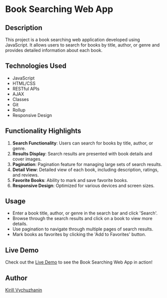 # Book Searching Web App

## Description
This project is a book searching web application developed using JavaScript. It allows users to search for books by title, author, or genre and provides detailed information about each book.

## Technologies Used
- JavaScript
- HTML/CSS
- RESTful APIs
- AJAX
- Classes
- Git
- Rollup
- Responsive Design

## Functionality Highlights
1. **Search Functionality**: Users can search for books by title, author, or genre.
2. **Results Display**: Search results are presented with book details and cover images.
3. **Pagination**: Pagination feature for managing large sets of search results.
4. **Detail View**: Detailed view of each book, including description, ratings, and reviews.
5. **Favorite Books**: Ability to mark and save favorite books.
6. **Responsive Design**: Optimized for various devices and screen sizes.

## Usage
- Enter a book title, author, or genre in the search bar and click 'Search'.
- Browse through the search results and click on a book to view more details.
- Use pagination to navigate through multiple pages of search results.
- Mark books as favorites by clicking the 'Add to Favorites' button.

## Live Demo
Check out the [Live Demo](https://kirilldanprog.github.io/book-app/) to see the Book Searching Web App in action!

## Author
[Kirill Vychuzhanin](https://github.com/KirillDanProg)
